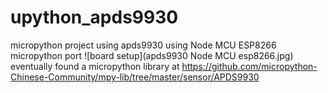 # upython_apds9930
micropython project using apds9930
using Node MCU ESP8266 micropython port 
![board setup](apds9930 Node MCU esp8266.jpg)
eventually found a micropython library at
https://github.com/micropython-Chinese-Community/mpy-lib/tree/master/sensor/APDS9930
